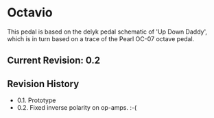 # Octavio

This pedal is based on the delyk pedal schematic of 'Up Down Daddy', which is in turn
based on a trace of the Pearl OC-07 octave pedal.

## Current Revision: 0.2

## Revision History

* 0.1.  Prototype
* 0.2.  Fixed inverse polarity on op-amps. :-(
